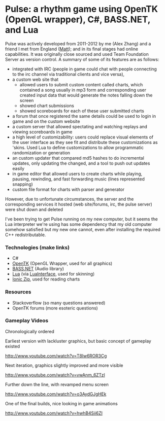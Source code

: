 Pulse: a rhythm game using OpenTK (OpenGL wrapper), C#, BASS.NET, and Lua
====
Pulse was actively developed from 2011-2012 by me (Alex Zhang) and a friend I met from England ([Matt](https://github.com/aevv)); and in its final stages had online capabilities. It was originally close sourced and used Team Foundation Server as version control. A summary of some of its features are as follows:

-  integrated with IRC (people in game could chat with people connecting to the irc channel via traditional clients and vice versa), 
-  a custom web site that 
    -  allowed users to submit custom content called charts, which contained a song usually in mp3 form and corresponding user created input data that would generate the notes falling down the screen
    -  showed chart submissions
    -  showed scoreboards for each of these user submitted charts
-  a forum that once registered the same details could be used to login in game and on the custom website
-  a custom server that allowed spectating and watching replays and viewing scoreboards in game
-  a high level of customizability: users could replace visual elements of the user interface as they see fit and distribute these customizations as 'skins. Used Lua to define customizations to allow programmatic randomization or generation
-  an custom updater that compared md5 hashes to do incremental updates, only updating the changed, and a tool to push out updates easily
-  in game editor that allowed users to create charts while playing, pausing, rewinding, and fast forwarding music (lines represented snapping)
-  custom file format for charts with parser and generator

However, due to unfortunate circumstances, the server and the corresponding services it hosted (web site/forums, irc, the pulse server) were shut down and deleted
 
I've been trying to get Pulse running on my new computer, but it seems the Lua interpreter we're using has some dependency that my old computer somehow satisfied but my new one cannot, even after installing the required C++ redistributable.

### Technologies (make links)
-  C#
-  [OpenTK](http://www.opentk.com/) (OpenGL Wrapper, used for all graphics)
-  [BASS.NET](http://www.un4seen.com/) (Audio library)
-  [Lua](http://www.lua.org/) (via [LuaInterface](https://code.google.com/p/luainterface/), used for skinning) 
-  [Ionic Zip](http://dotnetzip.codeplex.com/), used for reading charts

### Resources
-  Stackoverflow (so many questions answered)
-  OpenTK forums (more esoteric questions)


### Gameplay Videos

Chronologically ordered

Earliest version with lackluster graphics, but basic concept of gameplay existed

http://www.youtube.com/watch?v=T8Iw6ROR3Cg

Next iteration, graphics slightly improved and more visible

http://www.youtube.com/watch?v=vwAnm_6ZTzI

Further down the line, with revamped menu screen

http://www.youtube.com/watch?v=o3AydGJgHEk

One of the final builds, nice looking in game animations

http://www.youtube.com/watch?v=hwhB4Sii6ZI








